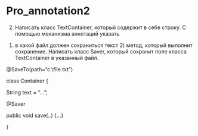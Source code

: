 # Pro_annotation2


2. Написать класс TextContainer, который содержит в себе строку. С помощью механизма аннотаций указать
1) в какой файл должен сохраниться текст 2) метод, который выполнит сохранение. Написать класс Saver,
который сохранит поле класса TextContainer в указанный файл.

@SaveTo(path=“c:\\file.txt”)

class Container {

String text = “…”;

@Saver

public void save(..) {…}

}
